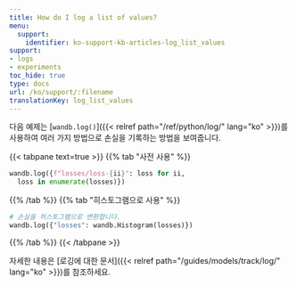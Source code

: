 ```yaml
---
title: How do I log a list of values?
menu:
  support:
    identifier: ko-support-kb-articles-log_list_values
support:
- logs
- experiments
toc_hide: true
type: docs
url: /ko/support/:filename
translationKey: log_list_values
---
```

다음 예제는 [`wandb.log()`]({{< relref path="/ref/python/log/" lang="ko" >}})를 사용하여 여러 가지 방법으로 손실을 기록하는 방법을 보여줍니다.

{{< tabpane text=true >}}
{{% tab "사전 사용" %}}
```python
wandb.log({f"losses/loss-{ii}": loss for ii, 
  loss in enumerate(losses)})
```
{{% /tab %}}
{{% tab "히스토그램으로 사용" %}}
```python
# 손실을 히스토그램으로 변환합니다.
wandb.log({"losses": wandb.Histogram(losses)})  
```
{{% /tab %}}
{{< /tabpane >}}

자세한 내용은 [로깅에 대한 문서]({{< relref path="/guides/models/track/log/" lang="ko" >}})를 참조하세요.
